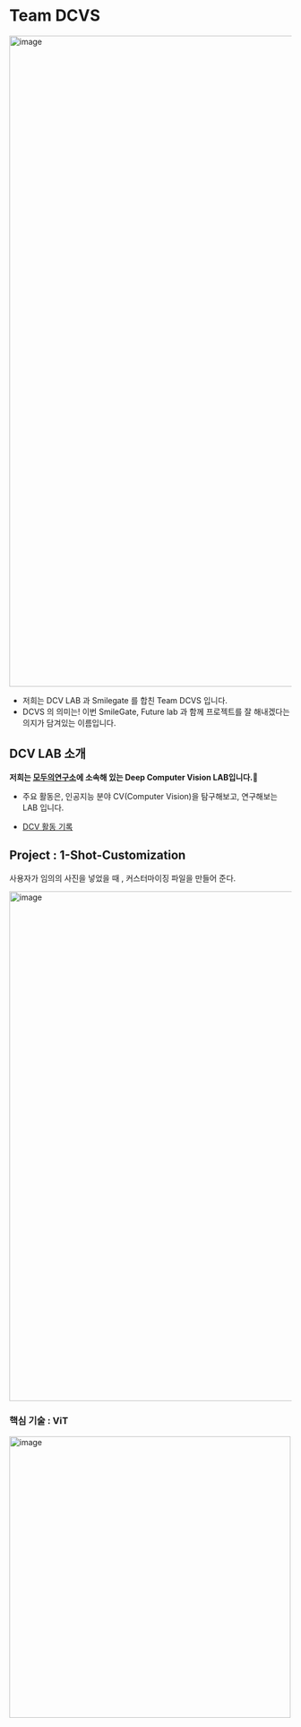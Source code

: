 #  Team DCVS 

<img width="1161" alt="image" src="https://github.com/ugiugi0823/DCVS/assets/106899647/6feb5af5-6517-4a7e-971d-1f2d9e5429b1">



- 저희는 DCV LAB 과 Smilegate 를 합친 Team DCVS 입니다.
- DCVS 의 의미는!  이번 SmileGate, Future lab 과 함께 프로젝트를 잘 해내겠다는 의지가 담겨있는 이름입니다.


##  DCV LAB 소개
**저희는 [모두의연구소](https://modulabs.co.kr/)에 소속해 있는 Deep Computer Vision LAB입니다.🤗**

- 주요 활동은, 인공지능 분야 CV(Computer Vision)을 탐구해보고, 연구해보는 LAB 입니다.


- [DCV 활동 기록](https://www.notion.so/modulabs/Deep-Computer-Vision-LAB-66bfa3524b2547b5af7aeece277584a7?pvs=4)




##  Project : 1-Shot-Customization
사용자가 임의의 사진을 넣었을 때 , 커스터마이징 파일을 만들어 준다.

<img width="909" alt="image" src="https://github.com/ugiugi0823/DCVS/assets/106899647/331c78bc-cd99-45ba-ae1e-6fee53258b24">





###  핵심 기술 : ViT

<img width="502" alt="image" src="https://github.com/ugiugi0823/DCVS/assets/106899647/4e0ce446-7813-4aa4-982a-88a857f00ff7">


























